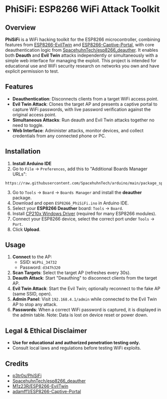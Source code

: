 # PhiSiFi: ESP8266 WiFi Attack Toolkit

## Overview

**PhiSiFi** is a WiFi hacking toolkit for the ESP8266 microcontroller, combining features from [ESP8266-EvilTwin](https://github.com/M1z23R/ESP8266-EvilTwin) and [ESP8266-Captive-Portal](https://github.com/adamff1/ESP8266-Captive-Portal), with core deauthentication logic from [SpacehuhnTech/esp8266_deauther](https://github.com/SpacehuhnTech/esp8266_deauther). It enables both **Deauth** and **Evil Twin** attacks independently or simultaneously with a simple web interface for managing the exploit. This project is intended for educational use and WiFi security research on networks you own and have explicit permission to test.

## Features

- **Deauthentication**: Disconnects clients from a target WiFi access point.
- **Evil Twin Attack**: Clones the target AP and presents a captive portal to capture WiFi passwords, with live password verification against the original access point.
- **Simultaneous Attacks**: Run deauth and Evil Twin attacks together no need to toggle.
- **Web Interface**: Administer attacks, monitor devices, and collect credentials from any connected phone or PC.

## Installation

1. **Install Arduino IDE**
2. Go to `File` → `Preferences`, add this to "Additional Boards Manager URLs":

```
https://raw.githubusercontent.com/SpacehuhnTech/arduino/main/package_spacehuhn_index.json
```

3. Go to `Tools` → `Board` → `Boards Manager` and install the **deauther** package.
4. Download and open `ESP8266_PhiSiFi.ino` in Arduino IDE.
5. Select your **ESP8266 Deauther** board: `Tools` → `Board`.
6. Install [CP210x Windows Driver](https://www.silabs.com/software-and-tools/usb-to-uart-bridge-vcp-drivers?tab=downloads) (required for many ESP8266 modules).
7. Connect your ESP8266 device, select the correct port under `Tools` → `Port`.
8. Click **Upload**.

## Usage

1. **Connect** to the AP:
    - SSID: `WiPhi_34732`
    - Password: `d347h320`
2. **Scan Targets**: Select the target AP (refreshes every 30s).
3. **Deauth Attack**: Start "Deauthing" to disconnect clients from the target AP.
4. **Evil Twin Attack**: Start the Evil Twin; optionally reconnect to the fake AP (same SSID, open).
5. **Admin Panel**: Visit `192.168.4.1/admin` while connected to the Evil Twin AP to stop any attack.
6. **Passwords**: When a correct WiFi password is captured, it is displayed in the admin table. Note: Data is lost on device reset or power down.

## Legal \& Ethical Disclaimer

- **Use for educational and authorized penetration testing only.**
- Consult local laws and regulations before testing WiFi exploits.


## Credits

- [p3tr0s/PhiSiFi](https://github.com/p3tr0s/PhiSiFi)
- [SpacehuhnTech/esp8266_deauther](https://github.com/SpacehuhnTech/esp8266_deauther)
- [M1z23R/ESP8266-EvilTwin](https://github.com/M1z23R/ESP8266-EvilTwin)
- [adamff1/ESP8266-Captive-Portal](https://github.com/adamff1/ESP8266-Captive-Portal)

